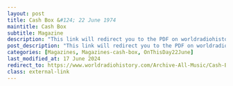 ```yaml
---
layout: post
title: Cash Box &#124; 22 June 1974
maintitle: Cash Box
subtitle: Magazine
description: "This link will redirect you to the PDF on worldradiohistory.com Once your viewing page 32 of the PDF look for the section entitled &quot;looking ahead&quot; - position: 102"
post_description: "This link will redirect you to the PDF on worldradiohistory.com Once your viewing page 32 of the PDF look for the section entitled &quot;looking ahead&quot; - position: 102"
categories: [Magazines, Magazines-cash-box, OnThisDay22June]
last_modified_at: 17 June 2024
redirect_to: https://www.worldradiohistory.com/Archive-All-Music/Cash-Box/70s/1974/CB-1974-06-22.pdf#page=32
class: external-link
---
```



